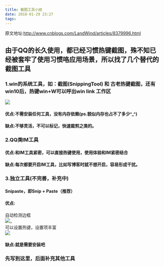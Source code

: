 ```yaml
---
title: 截图工具小结
date: 2018-01-29 23:27
tags:
---
```

原文地址:<a href="http://www.cnblogs.com/LandWind/articles/8379996.html" style="font-size: 200%;color: #000;">http://www.cnblogs.com/LandWind/articles/8379996.html</a>
<h2 id="由于qq的长久使用都已经习惯热键截图殊不知已经被套牢了使用习惯咯应用场景所以找了几个替代的截图工具">&#30001;&#20110;QQ&#30340;&#38271;&#20037;&#20351;&#29992;&#65292;&#37117;&#24050;&#32463;&#20064;&#24815;&#28909;&#38190;&#25130;&#22270;&#65292;&#27530;&#19981;&#30693;&#24050;&#32463;&#34987;&#22871;&#29282;&#20102;&#20351;&#29992;&#20064;&#24815;&#21679;&#24212;&#29992;&#22330;&#26223;&#65292;&#25152;&#20197;&#25214;&#20102;&#20960;&#20010;&#26367;&#20195;&#30340;&#25130;&#22270;&#24037;&#20855;</h2>
<h3 id="win的系统工具如截图snippingtool-和-古老热键截图还有win10后热键winw可以呼出win-link-工作区">1.win&#30340;&#31995;&#32479;&#24037;&#20855;&#65292;&#22914;&#65306;&#25130;&#22270;(SnippingTool) &#21644; &#21476;&#32769;&#28909;&#38190;&#25130;&#22270;&#65292;&#36824;&#26377;win10&#21518;&#65292;&#28909;&#38190;win+W&#21487;&#20197;&#21628;&#20986;win link &#24037;&#20316;&#21306;</h3>
<p><img src="https://images2017.cnblogs.com/blog/630623/201801/630623-20180129231815484-784403012.png"></p>
<h4 id="优点不需安装任何工具没有内存依赖ps.貌似内存也占不了多少_">&#20248;&#28857;:&#19981;&#38656;&#23433;&#35013;&#20219;&#20309;&#24037;&#20855;&#65292;&#27809;&#26377;&#20869;&#23384;&#20381;&#36182;(ps.&#35980;&#20284;&#20869;&#23384;&#20063;&#21344;&#19981;&#20102;&#22810;&#23569;^_^)</h4>
<h4 id="缺点不够灵活不可以标记快速裁剪之类的">&#32570;&#28857;:&#19981;&#22815;&#28789;&#27963;&#65292;&#19981;&#21487;&#20197;&#26631;&#35760;&#65292;&#24555;&#36895;&#35009;&#21098;&#20043;&#31867;&#30340;&#12290;</h4>
<h3 id="qq类im工具">2.QQ&#31867;IM&#24037;&#20855;</h3>
<h4 id="优点和im工具紧密可以直接热键使用使用体验和im紧密结合">&#20248;&#28857;:&#21644;IM&#24037;&#20855;&#32039;&#23494;&#65292;&#21487;&#20197;&#30452;&#25509;&#28909;&#38190;&#20351;&#29992;&#65292;&#20351;&#29992;&#20307;&#39564;&#21644;IM&#32039;&#23494;&#32467;&#21512;</h4>
<h4 id="缺点每次都要开启im工具比如写博客时就不想开启容易形成干扰">&#32570;&#28857;:&#27599;&#27425;&#37117;&#35201;&#24320;&#21551;IM&#24037;&#20855;&#65292;&#27604;&#22914;&#20889;&#21338;&#23458;&#26102;&#23601;&#19981;&#24819;&#24320;&#21551;&#65292;&#23481;&#26131;&#24418;&#25104;&#24178;&#25200;&#12290;</h4>
<h3 id="独立工具不完善补充中">3.&#29420;&#31435;&#24037;&#20855;(&#19981;&#23436;&#21892;&#65292;&#34917;&#20805;&#20013;)</h3>
<h4 id="snipaste即snip-paste推荐">Snipaste&#65292;&#21363;Snip + Paste&#65288;&#25512;&#33616;&#65289;</h4>
<h4 id="优点">&#20248;&#28857;:</h4>
<p>&#33258;&#21160;&#26816;&#27979;&#36793;&#26694;<br>
<img src="https://images2017.cnblogs.com/blog/630623/201801/630623-20180129232359812-617133860.png">&#65292;<br>
&#21487;&#20197;&#35774;&#32622;&#28909;&#38190;&#65292;&#35774;&#32622;&#39033;&#20016;&#23500;<br>
<img src="https://images2017.cnblogs.com/blog/630623/201801/630623-20180129232537562-1882739824.png"></p>
<h4 id="缺点就是需要安装吧">&#32570;&#28857;:&#23601;&#26159;&#38656;&#35201;&#23433;&#35013;&#21543;</h4>
<h3 id="先写到这里后面补充其他工具">&#20808;&#20889;&#21040;&#36825;&#37324;&#65292;&#21518;&#38754;&#34917;&#20805;&#20854;&#20182;&#24037;&#20855;</h3>

